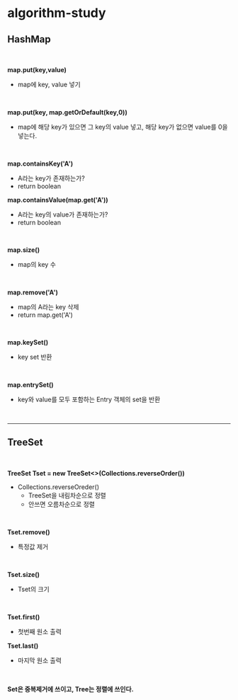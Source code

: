 # algorithm-study

## HashMap 

</br>

**map.put(key,value)**
- map에 key, value 넣기

</br>

**map.put(key, map.getOrDefault(key,0))**
- map에 해당 key가 있으면 그 key의 value 넣고, 해당 key가 없으면 value를 0을 넣는다.

</br>

**map.containsKey('A')**
- A라는 key가 존재하는가?
- return boolean

**map.containsValue(map.get('A'))**
- A라는 key의 value가 존재하는가?
- return boolean

</br>

**map.size()**
- map의 key 수

</br>

**map.remove('A')**
- map의 A라는 key 삭제
- return map.get('A')

</br>

**map.keySet()**
- key set 반환

</br>

**map.entrySet()**
- key와 value를 모두 포함하는 Entry 객체의 set을 반환

</br>

---


## TreeSet

</br>

**TreeSet<Integer> Tset = new TreeSet<>(Collections.reverseOrder())**
- Collections.reverseOreder()
  - TreeSet을 내림차순으로 정렬
  - 안쓰면 오름차순으로 정렬

 </br>
 
**Tset.remove()**
- 특정값 제거

</br>

**Tset.size()**
- Tset의 크기

</br>

**Tset.first()**
- 첫번째 원소 출력

**Tset.last()**
- 마지막 원소 출력

</br>

**Set은 중복제거에 쓰이고, Tree는 정렬에 쓰인다.**


